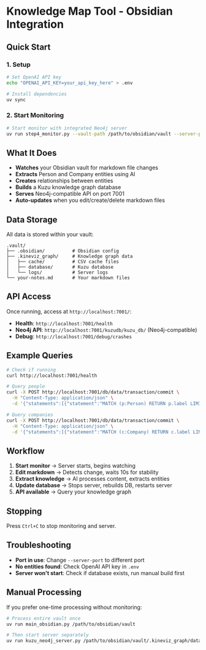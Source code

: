 # Knowledge Map Tool - Obsidian Integration

## Quick Start

### 1. Setup
```bash
# Set OpenAI API key
echo "OPENAI_API_KEY=your_api_key_here" > .env

# Install dependencies
uv sync
```

### 2. Start Monitoring
```bash
# Start monitor with integrated Neo4j server
uv run step4_monitor.py --vault-path /path/to/obsidian/vault --server-port 7001
```

## What It Does

- **Watches** your Obsidian vault for markdown file changes
- **Extracts** Person and Company entities using AI
- **Creates** relationships between entities
- **Builds** a Kuzu knowledge graph database
- **Serves** Neo4j-compatible API on port 7001
- **Auto-updates** when you edit/create/delete markdown files

## Data Storage

All data is stored within your vault:
```
.vault/
├── .obsidian/          # Obsidian config
├── .kineviz_graph/     # Knowledge graph data
│   ├── cache/          # CSV cache files
│   ├── database/       # Kuzu database
│   └── logs/           # Server logs
└── your-notes.md       # Your markdown files
```

## API Access

Once running, access at `http://localhost:7001/`:

- **Health**: `http://localhost:7001/health`
- **Neo4j API**: `http://localhost:7001/kuzudb/kuzu_db/` (Neo4j-compatible)
- **Debug**: `http://localhost:7001/debug/crashes`

## Example Queries

```bash
# Check if running
curl http://localhost:7001/health

# Query people
curl -X POST http://localhost:7001/db/data/transaction/commit \
  -H "Content-Type: application/json" \
  -d '{"statements":[{"statement":"MATCH (p:Person) RETURN p.label LIMIT 5"}]}'

# Query companies
curl -X POST http://localhost:7001/db/data/transaction/commit \
  -H "Content-Type: application/json" \
  -d '{"statements":[{"statement":"MATCH (c:Company) RETURN c.label LIMIT 5"}]}'
```

## Workflow

1. **Start monitor** → Server starts, begins watching
2. **Edit markdown** → Detects change, waits 10s for stability
3. **Extract knowledge** → AI processes content, extracts entities
4. **Update database** → Stops server, rebuilds DB, restarts server
5. **API available** → Query your knowledge graph

## Stopping

Press `Ctrl+C` to stop monitoring and server.

## Troubleshooting

- **Port in use**: Change `--server-port` to different port
- **No entities found**: Check OpenAI API key in `.env`
- **Server won't start**: Check if database exists, run manual build first

## Manual Processing

If you prefer one-time processing without monitoring:

```bash
# Process entire vault once
uv run main_obsidian.py /path/to/obsidian/vault

# Then start server separately
uv run kuzu_neo4j_server.py /path/to/obsidian/vault/.kineviz_graph/database/knowledge_graph.kz --port 7001
```
